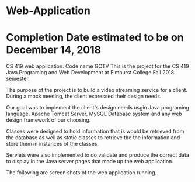 # Web-Application
# Completion Date estimated to be on December 14, 2018
CS 419 web application: Code name GCTV
This is the project for the CS 419 Java Programing and Web Development at Elmhurst College Fall 2018 semester.

The purpose of the project is to build a video streaming service for a client. 
During a mock meeting, the client expressed their design needs.

Our goal was to implement the client's design needs usgin Java programing language, Apache Tomcat Server, MySQL Database system and any web
design framework of our choosing. 

Classes were designed to hold information that is would be retrieved from the database as well as static classes to retrieve the the information
and store them in instances of the classes.

Servlets were also implemented to do validate and produce the correct data to display in the Java server pages that made up the web application.

The following are screen shots of the web application running.

<To be added later>
